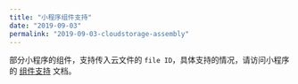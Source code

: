 ```yaml
---
title: "小程序组件支持"
date: "2019-09-03"
permalink: "2019-09-03-cloudstorage-assembly"
---
```



部分小程序的组件，支持传入云文件的 `file ID`，具体支持的情况，请访问小程序的 [组件支持](https://developers.weixin.qq.com/miniprogram/dev/wxcloud/reference-client-api/component/index.html) 文档。
